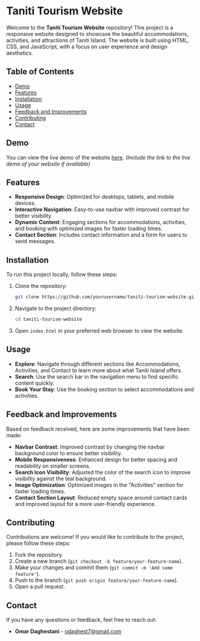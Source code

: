 # Taniti Tourism Website

Welcome to the **Taniti Tourism Website** repository! This project is a responsive website designed to showcase the beautiful accommodations, activities, and attractions of Taniti Island. The website is built using HTML, CSS, and JavaScript, with a focus on user experience and design aesthetics.

## Table of Contents

- [Demo](#demo)
- [Features](#features)
- [Installation](#installation)
- [Usage](#usage)
- [Feedback and Improvements](#feedback-and-improvements)
- [Contributing](#contributing)
- [Contact](#contact)

## Demo

You can view the live demo of the website [here](https://omardgreat.github.io/Taniti/?#home). *(Include the link to the live demo of your website if available)*

## Features

- **Responsive Design**: Optimized for desktops, tablets, and mobile devices.
- **Interactive Navigation**: Easy-to-use navbar with improved contrast for better visibility.
- **Dynamic Content**: Engaging sections for accommodations, activities, and booking with optimized images for faster loading times.
- **Contact Section**: Includes contact information and a form for users to send messages.

## Installation

To run this project locally, follow these steps:

1. Clone the repository:
    ```bash
    git clone https://github.com/yourusername/taniti-tourism-website.git
    ```

2. Navigate to the project directory:
    ```bash
    cd taniti-tourism-website
    ```

3. Open `index.html` in your preferred web browser to view the website.

## Usage

- **Explore**: Navigate through different sections like Accommodations, Activities, and Contact to learn more about what Taniti Island offers.
- **Search**: Use the search bar in the navigation menu to find specific content quickly.
- **Book Your Stay**: Use the booking section to select accommodations and activities.

## Feedback and Improvements

Based on feedback received, here are some improvements that have been made:

- **Navbar Contrast**: Improved contrast by changing the navbar background color to ensure better visibility.
- **Mobile Responsiveness**: Enhanced design for better spacing and readability on smaller screens.
- **Search Icon Visibility**: Adjusted the color of the search icon to improve visibility against the teal background.
- **Image Optimization**: Optimized images in the "Activities" section for faster loading times.
- **Contact Section Layout**: Reduced empty space around contact cards and improved layout for a more user-friendly experience.

## Contributing

Contributions are welcome! If you would like to contribute to the project, please follow these steps:

1. Fork the repository.
2. Create a new branch (`git checkout -b feature/your-feature-name`).
3. Make your changes and commit them (`git commit -m 'Add some feature'`).
4. Push to the branch (`git push origin feature/your-feature-name`).
5. Open a pull request.

## Contact

If you have any questions or feedback, feel free to reach out:

- **Omar Daghestani** - [odaghest7@gmail.com](mailto:odaghest7@gmail.com)

